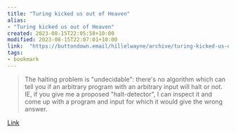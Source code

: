 ```yaml
---
title: "Turing kicked us out of Heaven"
alias:
- "Turing kicked us out of Heaven"
created: 2023-08-15T22:05:58+10:00
modified: 2023-08-15T22:07:01+10:00
link:  "https://buttondown.email/hillelwayne/archive/turing-kicked-us-out-of-heaven/"
tags:
- bookmark
---
```


> The halting problem is "undecidable": there's no algorithm which can tell you if an arbitrary program with an arbitrary input will halt or not. IE, if you give me a proposed "halt-detector", I can inspect it and come up with a program and input for which it would give the wrong answer.

[Link](https://buttondown.email/hillelwayne/archive/turing-kicked-us-out-of-heaven/)
